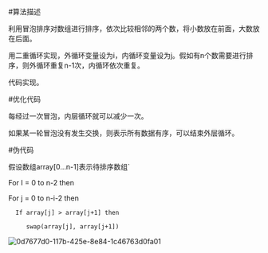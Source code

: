 #算法描述

利用冒泡排序对数组进行排序，依次比较相邻的两个数，将小数放在前面，大数放在后面。

用二重循环实现，外循环变量设为i，内循环变量设为j。假如有n个数需要进行排序，则外循环重复n-1次，内循环依次重复。

代码实现。

#优化代码

每经过一次冒泡，内层循环就可以减少一次。

如果某一轮冒泡没有发生交换，则表示所有数据有序，可以结束外层循环。

#伪代码

假设数组array[0…n-1]表示待排序数组`

For I = 0 to n-2 then

   For j = 0 to n-i-2 then
   
      If array[j] > array[j+1] then
      
         swap(array[j], array[j+1])

![0d7677d0-117b-425e-8e84-1c46763d0fa01](https://github.com/jiezisui/jie-s-repository/assets/146320061/0d89745b-5dfc-43fb-9b53-65498f9025d4)
